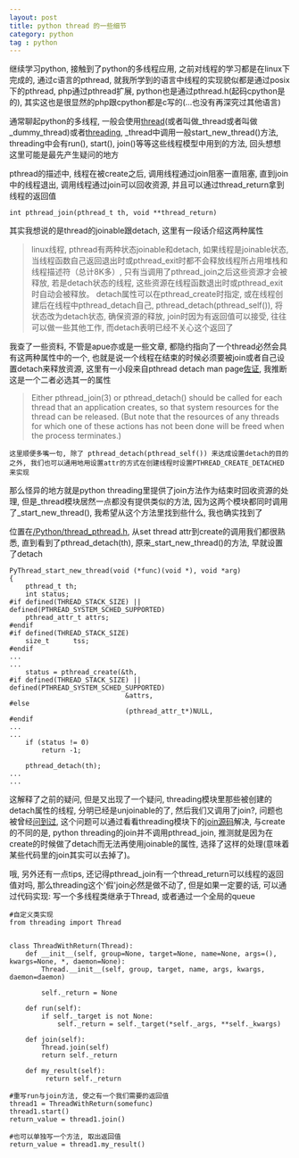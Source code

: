```yaml
---
layout: post
title: python thread 的一些细节
category: python
tag : python
--- 
```



继续学习python, 接触到了python的多线程应用, 之前对线程的学习都是在linux下完成的, 通过c语言的pthread, 就我所学到的语言中线程的实现貌似都是通过posix下的pthread, php通过pthread扩展, python也是通过pthread.h(起码cpython是的), 其实这也是很显然的php跟cpython都是c写的(...也没有再深究过其他语言)  

通常聊起python的多线程, 一般会使用[thread](https://github.com/python/cpython/blob/3.6/Lib/_dummy_thread.py/)(或者叫做_thread或者叫做_dummy_thread)或者[threading](https://github.com/python/cpython/blob/3.6/Lib/threading.py/), _thread中调用一般start_new_thread()方法, threading中会有run(), start(), join()等等这些线程模型中用到的方法, 回头想想 这里可能是最先产生疑问的地方  

pthread的描述中, 线程在被create之后, 调用线程通过join阻塞一直阻塞, 直到join中的线程退出, 调用线程通过join可以回收资源, 并且可以通过thread_return拿到线程的返回值    

```
int pthread_join(pthread_t th, void **thread_return) 
```

其实我想说的是thread的joinable跟detach, 这里有一段话介绍这两种属性  

>linux线程, pthread有两种状态joinable和detach, 如果线程是joinable状态, 当线程函数自己返回退出时或pthread_exit时都不会释放线程所占用堆栈和线程描述符（总计8K多）, 只有当调用了pthread_join之后这些资源才会被释放, 若是detach状态的线程, 这些资源在线程函数退出时或pthread_exit时自动会被释放。
detach属性可以在pthread_create时指定, 或在线程创建后在线程中pthread_detach自己, pthread_detach(pthread_self()), 将状态改为detach状态, 确保资源的释放, join时因为有返回值可以接受, 往往可以做一些其他工作, 而detach表明已经不关心这个返回了  
  

我查了一些资料, 不管是apue亦或是一些文章, 都隐约指向了一个thread必然会具有这两种属性中的一个, 也就是说一个线程在结束的时候必须要被join或者自己设置detach来释放资源, 这里有一小段来自pthread detach man page[佐证](http://man7.org/linux/man-pages/man3/pthread_detach.3.html), 我推断这是一个二者必选其一的属性      


>Either pthread\_join(3) or pthread\_detach() should be called for each thread that an application creates, so that system resources for the thread can be released.  (But note that the resources of any threads for which one of these actions has not been done will be freed when the process terminates.)

`这里顺便多嘴一句, 除了 pthread_detach(pthread_self()) 来达成设置detach的目的之外, 我们也可以通用地用设置attr的方式在创建线程时设置PTHREAD_CREATE_DETACHED来实现`


那么怪异的地方就是python threading里提供了join方法作为结束时回收资源的处理, 但是_thread模块居然一点都没有提供类似的方法, 因为这两个模块都同时调用了_start_new_thread(), 我希望从这个方法里找到些什么, 我也确实找到了  

位置在[/Python/thread_pthread.h](https://github.com/python/cpython/blob/3.6/Python/thread_pthread.h), 从set thread attr到create的调用我们都很熟悉, 直到看到了pthread_detach(th), 原来_start_new_thread()的方法, 早就设置了detach

```
PyThread_start_new_thread(void (*func)(void *), void *arg)
{
    pthread_t th;
    int status;
#if defined(THREAD_STACK_SIZE) || defined(PTHREAD_SYSTEM_SCHED_SUPPORTED)
    pthread_attr_t attrs;
#endif
#if defined(THREAD_STACK_SIZE)
    size_t      tss;
#endif
...
...
    status = pthread_create(&th,
#if defined(THREAD_STACK_SIZE) || defined(PTHREAD_SYSTEM_SCHED_SUPPORTED)
                             &attrs,
#else
                             (pthread_attr_t*)NULL,
#endif
...
...
    if (status != 0)
        return -1;

    pthread_detach(th);
...
...
```

这解释了之前的疑问, 但是又出现了一个疑问, threading模块里那些被创建的detach属性的线程, 分明已经是unjoinable的了, 然后我们又调用了join?, 问题也被曾经[问到过](https://stackoverflow.com/questions/14175016/python-pthread-detach-analog), 这个问题可以通过看看threading模块下的[join源码](https://github.com/python/cpython/blob/3.6/Lib/threading.py)解决, 与create的不同的是, python threading的join并不调用pthread_join, 推测就是因为在create的时候做了detach而无法再使用joinable的属性, 选择了这样的处理(意味着某些代码里的join其实可以去掉了)。  

哦, 另外还有一点tips, 还记得pthread_join有一个thread_return可以线程的返回值对吗, 那么threading这个'假'join必然是做不动了, 但是如果一定要的话, 可以通过代码实现: 写一个多线程类继承于Thread, 或者通过一个全局的queue  

```
#自定义类实现
from threading import Thread


class ThreadWithReturn(Thread):
    def __init__(self, group=None, target=None, name=None, args=(), kwargs=None, *, daemon=None):
        Thread.__init__(self, group, target, name, args, kwargs, daemon=daemon)

        self._return = None

    def run(self):
        if self._target is not None:
            self._return = self._target(*self._args, **self._kwargs)

    def join(self):
        Thread.join(self)
        return self._return
     
    def my_result(self):
    	 return self._return

#重写run与join方法, 使之有一个我们需要的返回值
thread1 = ThreadWithReturn(somefunc)
thread1.start()
return_value = thread1.join()

#也可以单独写一个方法, 取出返回值
return_value = thread1.my_result()

```
